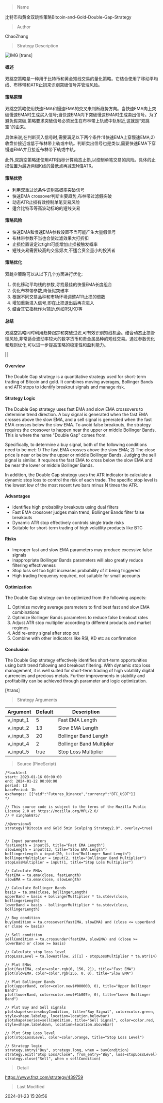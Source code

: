 
> Name

比特币和黄金双跳空策略Bitcoin-and-Gold-Double-Gap-Strategy

> Author

ChaoZhang

> Strategy Description

![IMG](https://www.fmz.com/upload/asset/19d8898d91bf2914fed.png)
[trans]

#### 概述

双跳空策略是一种用于比特币和黄金短线交易的量化策略。它结合使用了移动平均线、布林带和ATR止损来识别突破信号并管理风险。

#### 策略原理

双跳空策略使用快速EMA和慢速EMA的交叉来判断趋势方向。当快速EMA向上突破慢速EMA时生成买入信号;当快速EMA向下突破慢速EMA时生成卖出信号。为了避免假突破,策略要求突破信号必须发生在布林带上轨或中轨附近,这就是“双跳空”的由来。

具体来说,在判断买入信号时,需要满足以下两个条件:1)快速EMA上穿慢速EMA;2)收盘价接近或低于布林带上轨或中轨。判断卖出信号也是类似,需要快速EMA下穿慢速EMA并且接近布林带下轨或中轨。

此外,双跳空策略还使用ATR指标计算动态止损,以控制单笔交易的风险。具体的止损位置为最近两根K线的最低点再减去N倍ATR。

#### 策略优势  

- 利用双重过滤条件识别高概率突破信号
- 快速EMA crossover判断主要趋势,布林带过滤假突破
- 动态ATR止损有效控制单笔交易风险 
- 适合比特币等高波动标的的短线交易

#### 策略风险

- 快速EMA和慢速EMA参数设置不当可能产生大量假信号
- 布林带参数不当也会使过滤效果大打折扣  
- 止损位置设定过tight可能增加止损被触发概率
- 短线交易需要较高的交易频次,不适合资金量小的投资者

#### 策略优化

双跳空策略可以从以下几个方面进行优化:

1. 优化移动平均线的参数,寻找最佳的快慢EMA长度组合
2. 优化布林带参数,降低假突破率
3. 根据不同交易品种和市场环境调整ATR止损的倍数
4. 增加重新进入信号,即在止损退出后再次进入
5. 结合其它指标作为辅助,例如RSI,KD等

#### 总结

双跳空策略同时利用趋势跟踪和突破过滤,可有效识别短线机会。结合动态止损管理风险,非常适合波动率较大的数字货币和贵金属品种的短线交易。通过参数优化和规则优化,可以进一步提高策略的稳定性和盈利能力。

||

#### Overview  

The Double Gap strategy is a quantitative strategy used for short-term trading of Bitcoin and gold. It combines moving averages, Bollinger Bands and ATR stops to identify breakout signals and manage risk.  

#### Strategy Logic

The Double Gap strategy uses fast EMA and slow EMA crossovers to determine trend direction. A buy signal is generated when the fast EMA crosses above the slow EMA, and a sell signal is generated when the fast EMA crosses below the slow EMA. To avoid false breakouts, the strategy requires the crossover to happen near the upper or middle Bollinger Bands. This is where the name "Double Gap" comes from.   

Specifically, to determine a buy signal, both of the following conditions need to be met: 1) The fast EMA crosses above the slow EMA; 2) The close price is near or below the upper or middle Bollinger Bands. Judging the sell signal is similar. It requires the fast EMA to cross below the slow EMA and be near the lower or middle Bollinger Bands.

In addition, the Double Gap strategy uses the ATR indicator to calculate a dynamic stop loss to control the risk of each trade. The specific stop level is the lowest low of the most recent two bars minus N times the ATR.  

#### Advantages

- Identifies high probability breakouts using dual filters 
- Fast EMA crossover judges main trend, Bollinger Bands filter false breakouts
- Dynamic ATR stop effectively controls single trade risks
- Suitable for short-term trading of high volatility products like BTC

#### Risks 

- Improper fast and slow EMA parameters may produce excessive false signals 
- Inappropriate Bollinger Bands parameters will also greatly reduce filtering effectiveness
- Stop loss set too tight increases probability of it being triggered  
- High trading frequency required, not suitable for small accounts

#### Optimization

The Double Gap strategy can be optimized from the following aspects:  

1. Optimize moving average parameters to find best fast and slow EMA combinations  
2. Optimize Bollinger Bands parameters to reduce false breakout rates
3. Adjust ATR stop multiplier according to different products and market regimes   
4. Add re-entry signal after stop out
5. Combine with other indicators like RSI, KD etc as confirmation

#### Conclusion

The Double Gap strategy effectively identifies short-term opportunities using both trend following and breakout filtering. With dynamic stop loss management, it is well suited for short-term trading of high volatility digital currencies and precious metals. Further improvements in stability and profitability can be achieved through parameter and logic optimization.  

[/trans]

> Strategy Arguments



|Argument|Default|Description|
|----|----|----|
|v_input_1|5|Fast EMA Length|
|v_input_2|13|Slow EMA Length|
|v_input_3|20|Bollinger Band Length|
|v_input_4|2|Bollinger Band Multiplier|
|v_input_5|true|Stop Loss Multiplier|


> Source (PineScript)

``` pinescript
/*backtest
start: 2023-01-16 00:00:00
end: 2024-01-22 00:00:00
period: 1d
basePeriod: 1h
exchanges: [{"eid":"Futures_Binance","currency":"BTC_USDT"}]
*/

// This source code is subject to the terms of the Mozilla Public License 2.0 at https://mozilla.org/MPL/2.0/
// © singhak8757

//@version=5
strategy("Bitcoin and Gold 5min Scalping Strategy2.0", overlay=true)


// Input parameters
fastLength = input(5, title="Fast EMA Length")
slowLength = input(13, title="Slow EMA Length")
bollingerLength = input(20, title="Bollinger Band Length")
bollingerMultiplier = input(2, title="Bollinger Band Multiplier")
stopLossMultiplier = input(1, title="Stop Loss Multiplier")

// Calculate EMAs
fastEMA = ta.ema(close, fastLength)
slowEMA = ta.ema(close, slowLength)

// Calculate Bollinger Bands
basis = ta.sma(close, bollingerLength)
upperBand = basis + bollingerMultiplier * ta.stdev(close, bollingerLength)
lowerBand = basis - bollingerMultiplier * ta.stdev(close, bollingerLength)

// Buy condition
buyCondition = ta.crossover(fastEMA, slowEMA) and (close <= upperBand or close <= basis)

// Sell condition
sellCondition = ta.crossunder(fastEMA, slowEMA) and (close >= lowerBand or close >= basis)

// Calculate stop loss level
stopLossLevel = ta.lowest(low, 2)[1] - stopLossMultiplier * ta.atr(14)

// Plot EMAs
plot(fastEMA, color=color.rgb(0, 156, 21), title="Fast EMA")
plot(slowEMA, color=color.rgb(255, 0, 0), title="Slow EMA")

// Plot Bollinger Bands
plot(upperBand, color=color.new(#000000, 0), title="Upper Bollinger Band")
plot(lowerBand, color=color.new(#1b007e, 0), title="Lower Bollinger Band")

// Plot Buy and Sell signals
plotshape(series=buyCondition, title="Buy Signal", color=color.green, style=shape.labelup, location=location.belowbar)
plotshape(series=sellCondition, title="Sell Signal", color=color.red, style=shape.labeldown, location=location.abovebar)

// Plot Stop Loss level
plot(stopLossLevel, color=color.orange, title="Stop Loss Level")

// Strategy logic
strategy.entry("Buy", strategy.long, when = buyCondition)
strategy.exit("Stop Loss/Close", from_entry="Buy", loss=stopLossLevel)
strategy.close("Sell", when = sellCondition)

```

> Detail

https://www.fmz.com/strategy/439759

> Last Modified

2024-01-23 15:28:56
